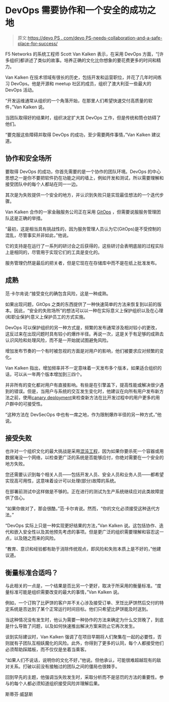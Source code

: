 # DevOps 需要协作和一个安全的成功之地

> 原文:[https://devo PS . com/devo PS-needs-collaboration-and-a-safe-place-for-success/](https://devops.com/devops-needs-collaboration-and-a-safe-place-for-success/)

F5 Networks 的系统工程师 Scott Van Kalken 表示，在采用 DevOps 方面，“[许多组织]都讲述了类似的故事。培养正确的文化比你想象的要花费更多的时间和精力。

Van Kalken 在技术领域有很长的历史，包括开发和运营职位，并花了几年时间练习 DevOps。他是开源和 meetup 社区的成员，组织了澳大利亚一些最大的 DevOps 活动。

“开发运维通常从组织的一个角落开始，在那里人们希望快速交付高质量的软件，”Van Kalken 说。

当团队取得好的结果时，组织决定扩大其 DevOps 工作，但是传统和筒仓妨碍了他们。

“要克服这些障碍并取得 DevOps 的成功，至少需要两件事情，”Van Kalken 建议道。

## 协作和安全场所

要取得 DevOps 的成功，你首先需要的是一个协作的团队环境。DevOps 的中心思想之一是你不要把软件扔在功能之间的墙上，例如开发和测试，所以需要理解和接受团队中的每个人都站在同一一边。

其次是为失败提供一个安全的地方，并认识到失败只是实现最佳想法的一个迭代步骤。

Van Kalken 合作的一家金融服务公司正在采用 [GitOps](https://devops.com/how-gitops-can-sometimes-save-devops/) ，但需要说服服务管理团队这是正确的举措。

“最初，这是相当具有挑战性的，因为服务管理人员认为它(GitOps)是不受控制的混乱，尽管事实并非如此，”他说。

它的支持是在运行了一系列的研讨会之后获得的，这些研讨会表明底层的过程实际上是相同的，尽管用于实现它们的工具是变化的。

服务管理仍然是最后的把关者，但是它现在在存储库中而不是在纸上批准发布。

## 成熟

范·卡尔肯说:“接受变化的确包含风险，这是一种成熟。

如果出现问题，GitOps 之类的东西提供了一种快速简单的方法来恢复到以前的版本。因此，“安全的失败场所”的想法可以以一种在实际意义上保护组织以及在心理(和职业保护)意义上保护员工的方式实施。

DevOps 可以保护组织的另一种方式是，频繁的发布通常涉及相对较小的更改，这反过来在出现问题时具有较小的爆炸半径。再说一次，这是关于有足够的成熟去认识风险和处理风险，而不是一开始就试图避免风险。

增加发布节奏的一个有时被忽视的方面是对用户的影响，他们被要求应对频繁的变化。

Van Kalken 指出，增加频率并不一定意味着一天发布多个版本，如果适合组织的话，可以从一年两个版本增加到三四个。

并非所有的变化都对用户有直接影响。有些是在引擎盖下，提高性能或解决很少遇到的错误。但是，当用户与系统的交互发生变化时，他建议在向所有用户发布新方法之前，使用[canary deployment](https://devops.com/8-ci-cd-best-practices-for-your-devops-journey/)来检查新方法在比开发过程中的用户更多的用户群中的可接受性。

“这种方法在 DevSecOps 中也有一席之地，作为限制爆炸半径的另一种方式，”他说。

## 接受失败

也许对一个组织文化的最大挑战是采用[混沌工程](https://devops.com/devops-chat-chaos-testing-with-xmatters/)，因为如果你要杀死一个容器或用数据淹没一个网络，以检查更广泛的系统是否能够应付，你绝对需要在一个安全的地方失败。

您还需要认识到每个相关人员——包括开发人员、安全人员和业务人员——都希望实现高可用性，这意味着设计可以处理(部分)故障的系统。

在部署前测试中这样做是不够的。正在进行的测试为生产系统继续应对此类故障提供了信心。

“如果你做对了，那会很酷，”范·卡尔肯说。然而，“你的文化必须接受这种迭代方法。”

“DevOps 实际上只是一种实现更好结果的方法，”Van Kalken 说。这包括协作、迭代和嵌入安全性以及其他预先考虑的事项。但是更广泛的组织需要理解和容忍这一点，以及随之而来的风险。

“教育、意识和经验都有助于消除传统观点，即风险和失败本质上是不好的，”他建议道。

## 衡量标准合适吗？

与此相关的一点是，一个结果是否比另一个更好，取决于所采用的衡量标准。“度量标准可能是组织需要改变的最大的事情，”Van Kalken 说。

例如，一个订购了比萨饼的客户并不关心涉及接受订单、烹饪比萨饼然后交付的特定系统是否达到了某个正常运行时间目标。他们只希望比萨饼能及时送到。

当这种情况没有发生时，他认为需要一种协作的方法来确定为什么交货晚了，到底是什么导致了问题，以及如何快速推出解决方案来防止它再次发生。

谈到实际建议时，Van Kalken 强调了在项目早期将人们聚集在一起的必要性，否则就有子团队互相妖魔化的风险。此外，你得到了更多的认同，每个人都接受他们必须帮助踩踏板，而不仅仅是坐着当乘客。

“如果人们不说话，说明你的文化不好，”他说。但他承认，可能很难超越现有的敌对关系。打破以前没有接触过的团队之间的僵局也很棘手。

回到早先的主题，他强调当失败发生时，采取分析而不是惩罚的方法的重要性。参与的每个人都必须知道组织接受风险并理解后果。

斯蒂芬·威瑟斯